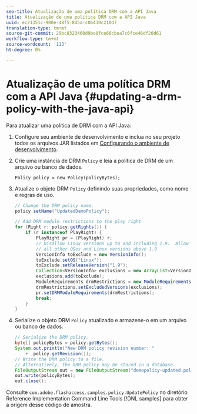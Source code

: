 ```yaml
---
seo-title: Atualização de uma política DRM com a API Java
title: Atualização de uma política DRM com a API Java
uuid: ec21351c-900e-48f5-845a-c0b430c210d7
translation-type: tm+mt
source-git-commit: 29bc8323460d9be0fce66cbea7c6fce46df20d61
workflow-type: tm+mt
source-wordcount: '113'
ht-degree: 0%

---
```



# Atualização de uma política DRM com a API Java {#updating-a-drm-policy-with-the-java-api}

Para atualizar uma política de DRM com a API Java:

1. Configure seu ambiente de desenvolvimento e inclua no seu projeto todos os arquivos JAR listados em [Configurando o ambiente de desenvolvimento](../../protecting-content/setting-up-the-sdk/setup-dev-env.md).
1. Crie uma instância de DRM `Policy` e leia a política de DRM de um arquivo ou banco de dados.

   ```
   Policy policy = new Policy(policyBytes);
   ```

1. Atualize o objeto DRM `Policy` definindo suas propriedades, como nome e regras de uso.

   ```java
   // Change the DRM policy name.  
   policy.setName("UpdatedDemoPolicy");  
   
   // Add DRM module restrictions to the play right  
   for (Right r: policy.getRights()) {  
       if (r instanceof PlayRight) {  
           PlayRight pr = (PlayRight) r;  
           // Disallow Linux versions up to and including 1.9.  Allow  
           // all other OSes and Linux versions above 1.9  
           VersionInfo toExclude = new VersionInfo();  
           toExclude.setOS("Linux");  
           toExclude.setReleaseVersion("1.9");  
           Collection<VersionInfo> exclusions = new ArrayList<VersionInfo>();  
           exclusions.add(toExclude);  
           ModuleRequirements drmRestrictions = new ModuleRequirements();  
           drmRestrictions.setExcludedVersions(exclusions);  
           pr.setDRMModuleRequirements(drmRestrictions);  
           break;  
       }  
   }
   ```

1. Serialize o objeto DRM `Policy` atualizado e armazene-o em um arquivo ou banco de dados.

   ```java
   // Serialize the DRM policy.  
   byte[] policyBytes = policy.getBytes();  
   System.out.println("New DRM policy revision number: "  
       +  policy.getRevision());      
   // Write the DRM policy to a file.   
   // Alternatively, the DRM policy may be stored in a database.  
   FileOutputStream out = new FileOutputStream("demopolicy-updated.pol");  
   out.write(policyBytes);  
   out.close();
   ```

Consulte `com.adobe.flashaccess.samples.policy.UpdatePolicy` no diretório Reference Implementation Command Line Tools [!DNL samples] para obter a origem desse código de amostra.
